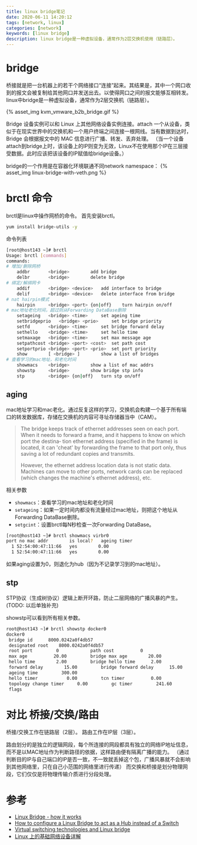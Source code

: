 ```yaml
---
title: linux bridge笔记
date: 2020-06-11 14:20:12
tags: [network, linux]
categories: [network]
keywords: [linux bridge]
description: linux bridge是一种虚拟设备，通常作为2层交换机使用（链路层）。
---
```


# bridge

桥接就是把一台机器上的若干个网络接口“连接”起来。其结果是，其中一个网口收到的报文会被复制给其他网口并发送出去。以使得网口之间的报文能够互相转发。
linux中bridge是一种虚拟设备，通常作为2层交换机（链路层）。
<!-- more -->
{% asset_img kvm_vmware_b2b_bridge.gif %}


Bridge 设备实例可以和 Linux 上其他网络设备实例连接。attach 一个从设备，类似于在现实世界中的交换机和一个用户终端之间连接一根网线。当有数据到达时，Bridge 会根据报文中的 MAC 信息进行广播、转发、丢弃处理。
（当一个设备attach到bridge上时，该设备上的IP则变为无效，Linux不在使用那个IP在三层接受数据。此时应该把该设备的IP赋值给bridge设备。）

bridge的一个作用是在容器化环境联通不同network namespace：
{% asset_img linux-bridge-with-veth.png %}




# brctl 命令

brctl是linux中操作网桥的命令。
首先安装brctl。
```sh
yum install bridge-utils -y
```

命令列表
```sh
[root@host143 ~]# brctl
Usage: brctl [commands]
commands:
# 增加/删除网桥
	addbr     	<bridge>		add bridge
	delbr     	<bridge>		delete bridge
# 绑定/解绑网卡
	addif     	<bridge> <device>	add interface to bridge
	delif     	<bridge> <device>	delete interface from bridge
# nat hairpin模式
	hairpin   	<bridge> <port> {on|off}	turn hairpin on/off
# mac地址老化时间，超过则从Forwarding DataBase删除
	setageing 	<bridge> <time>		set ageing time
	setbridgeprio	<bridge> <prio>		set bridge priority
	setfd     	<bridge> <time>		set bridge forward delay
	sethello  	<bridge> <time>		set hello time
	setmaxage 	<bridge> <time>		set max message age
	setpathcost	<bridge> <port> <cost>	set path cost
	setportprio	<bridge> <port> <prio>	set port priority
	show      	[ <bridge> ]		show a list of bridges
# 查看学习的mac地址，和老化时间    
	showmacs  	<bridge>		show a list of mac addrs
	showstp   	<bridge>		show bridge stp info
	stp       	<bridge> {on|off}	turn stp on/off
```

## aging

mac地址学习和mac老化。通过反复这样的学习，交换机会构建一个基于所有端口的转发数据库，存储在交换机的内容可寻址存储器当中（CAM）。
>The bridge keeps track of ethernet addresses seen on each port. When it needs to forward a frame, and it happens to know on which port  the  destina‐
>tion  ethernet  address (specified in the frame) is located, it can 'cheat' by forwarding the frame to that port only, thus saving a lot of redundant
>copies and transmits.
>
>However, the ethernet address location data is not static data. Machines can move to other ports, network cards can be replaced  (which  changes  the
>machine's ethernet address), etc.

相关参数
- `showmacs`：查看学习的mac地址和老化时间
- `setageing`：如果一定时间内都没有流量经过mac地址，则把这个地址从Forwarding DataBase删除。
- `setgcint`：设置brctl每N秒检查一次Forwarding DataBase。

```sh
[root@host143 ~]# brctl showmacs virbr0
port no	mac addr		is local?	ageing timer
  1	52:54:00:47:11:66	yes		   0.00
  1	52:54:00:47:11:66	yes		   0.00
```

如果aging设置为0，则退化为hub（因为不记录学习到的mac地址）。

## stp

STP协议（生成树协议）逻辑上断开环路，防止二层网络的广播风暴的产生。
(TODO: 以后单独补充)

showstp可以看到所有相关参数。
```sh
root@host143 ~]# brctl showstp docker0
docker0
 bridge id		8000.0242a0f4db57
 designated root	8000.0242a0f4db57
 root port		   0			path cost		   0
 max age		  20.00			bridge max age		  20.00
 hello time		   2.00			bridge hello time	   2.00
 forward delay		  15.00			bridge forward delay	  15.00
 ageing time		 300.00
 hello timer		   0.00			tcn timer		   0.00
 topology change timer	   0.00			gc timer		 241.60
 flags			
```

# 对比 桥接/交换/路由

桥接/交换工作在链路层（2层）。
路由工作在IP层（3层）。

路由划分的是独立的逻辑网段，每个所连接的网段都具有独立的网络IP地址信息，而不是以MAC地址作为判断路径的依据，这样路由便有隔离广播的能力。
（通过判断目的IP与自己端口的IP是否一致，不一致就丢掉这个包，广播风暴就不会影响到其他网络里，只在自己小范围的网络里进行传递）
而交换和桥接是划分物理网段，它们仅仅是将物理传输介质进行分段处理。

# 参考

- [Linux Bridge - how it works](https://goyalankit.com/blog/linux-bridge)
- [How to configure a Linux Bridge to act as a Hub instead of a Switch](https://techglimpse.com/convert-linux-bridge-hub-vm-interospection/)
- [Virtual switching technologies and Linux bridge](https://studylib.net/doc/18879676/virtual-switching-technologies-and-linux-bridge)
- [Linux 上的基础网络设备详解](https://www.ibm.com/developerworks/cn/linux/1310_xiawc_networkdevice/)
